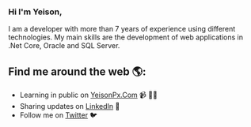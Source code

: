 ### Hi I'm Yeison,

I am a developer with more than 7 years of experience using different technologies. My main skills are the development of web applications in .Net Core, Oracle and SQL Server.

## Find me around the web 🌎:

- Learning in public on <a href="https://www.yeisonpx.com">YeisonPx.Com</a> 📹 ✍🏾
- Sharing updates on <a href="https://www.linkedin.com/in/yeison-lapaix/">LinkedIn</a> 💼
- Follow me on <a href="https://twitter.com/yeisonpx">Twitter</a> 🐦
